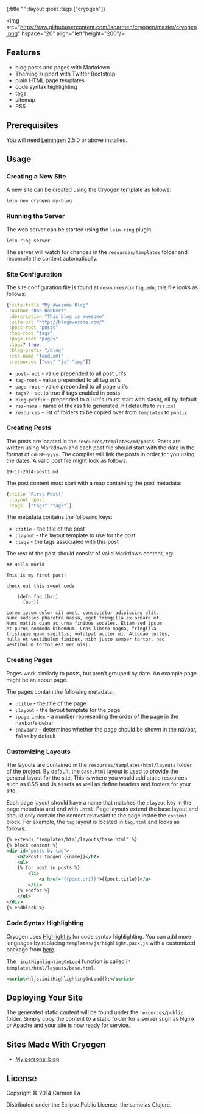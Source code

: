 {:title ""
 :layout :post
 :tags  ["cryogen"]}

<img src="https://raw.githubusercontent.com/lacarmen/cryogen/master/cryogen.png"
 hspace="20" align="left"height="200"/>


## Features

* blog posts and pages with Markdown
* Theming support with Twitter Bootstrap
* plain HTML page templates
* code syntax highlighting
* tags
* sitemap
* RSS

## Prerequisites

You will need [Leiningen][1] 2.5.0 or above installed.

[1]: https://github.com/technomancy/leiningen

## Usage

### Creating a New Site

A new site can be created using the Cryogen template as follows:

```
lein new cryogen my-blog
```

### Running the Server

The web server can be started using the `lein-ring` plugin:

```
lein ring server
```

The server will watch for changes in the `resources/templates` folder and recompile the content automatically.

### Site Configuration

The site configuration file is found at `resources/config.edn`, this file looks as follows:

```clojure
{:site-title "My Awesome Blog"
 :author "Bob Bobbert"
 :description "This blog is awesome"
 :site-url "http://blogawesome.com/"
 :post-root "posts"
 :tag-root "tags"
 :page-root "pages"
 :tags? true
 :blog-prefix "/blog"
 :rss-name "feed.xml"
 :resources ["css" "js" "img"]}
```

  * `post-root` - value prepended to all post uri's
  * `tag-root` - value prepended to all tag uri's
  * `page-root` - value prepended to all page uri's
  * `tags?` - set to true if tags enabled in posts
  * `blog-prefix` - prepended to all uri's (must start with slash), nil by default
  * `rss-name` - name of the rss file generated, nil defaults to `rss.xml`
  * `resources` - list of folders to be copied over from `templates` to `public`

### Creating Posts

The posts are located in the `resources/templates/md/posts`. Posts are written using Markdown and each post file
should start with the date in the format of `dd-MM-yyyy`. The compiler will link the posts in order for you using
the dates. A valid post file might look as follows:

```
19-12-2014-post1.md
```

The post content must start with a map containing the post metadata:

```clojure
{:title "First Post!"
 :layout :post
 :tags  ["tag1" "tag3"]}
```

The metadata contains the following keys:

* `:title` - the title of the post
* `:layout` - the layout template to use for the post
* `:tags` - the tags associated with this post

The rest of the post should consist of valid Markdown content, eg:

```
## Hello World

This is my first post!

check out this sweet code

    (defn foo [bar]
      (bar))

Lorem ipsum dolor sit amet, consectetur adipiscing elit.
Nunc sodales pharetra massa, eget fringilla ex ornare et.
Nunc mattis diam ac urna finibus sodales. Etiam sed ipsum
et purus commodo bibendum. Cras libero magna, fringilla
tristique quam sagittis, volutpat auctor mi. Aliquam luctus,
nulla et vestibulum finibus, nibh justo semper tortor, nec
vestibulum tortor est nec nisi.
```

### Creating Pages

Pages work similarly to posts, but aren't grouped by date. An example page might be an about page.

The pages contain the following metadata:

* `:title` - the title of the page
* `:layout` - the layout template for the page
* `:page-index` - a number representing the order of the page in the navbar/sidebar
* `:navbar?` - determines whether the page should be shown in the navbar, `false` by default

### Customizing Layouts

The layouts are contained in the `resources/templates/html/layouts` folder of the project. By default, the `base.html`
layout is used to provide the general layout for the site. This is where you would add static resources such as CSS and Js
assets as well as define headers and footers for your site.

Each page layout should have a name that matches the `:layout` key in the page metadata and end with `.html`. Page layouts
extend the base layout and should only contain the content relaveant to the page inside the `content` block.
For example, the `tag` layout is located in `tag.html` and looks as follows:

```xml
{% extends "templates/html/layouts/base.html" %}
{% block content %}
<div id="posts-by-tag">
    <h2>Posts tagged {{name}}</h2>
    <ul>
    {% for post in posts %}
        <li>
            <a href="{{post.uri}}">{{post.title}}</a>
        </li>
    {% endfor %}
    </ul>
</div>
{% endblock %}
```

### Code Syntax Highlighting

Cryogen uses [Highlight.js](https://highlightjs.org/) for code syntax highlighting. You can add more languages by replacing `templates/js/highlight.pack.js` with a customized package from [here](https://highlightjs.org/download/).

The ` initHighlightingOnLoad` function is called in `templates/html/layouts/base.html`.

```xml
<script>hljs.initHighlightingOnLoad();</script>
```

## Deploying Your Site

The generated static content will be found under the `resources/public` folder. Simply copy the content to a static
folder for a server sugh as Nginx or Apache and your site is now ready for service.

## Sites Made With Cryogen

* [My personal blog](http://carmenla.me/blog/index.html)

## License

Copyright © 2014 Carmen La

Distributed under the Eclipse Public License, the same as Clojure.
